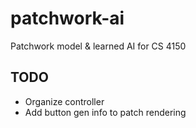 # patchwork-ai
Patchwork model &amp; learned AI for CS 4150

## TODO
- Organize controller
- Add button gen info to patch rendering
